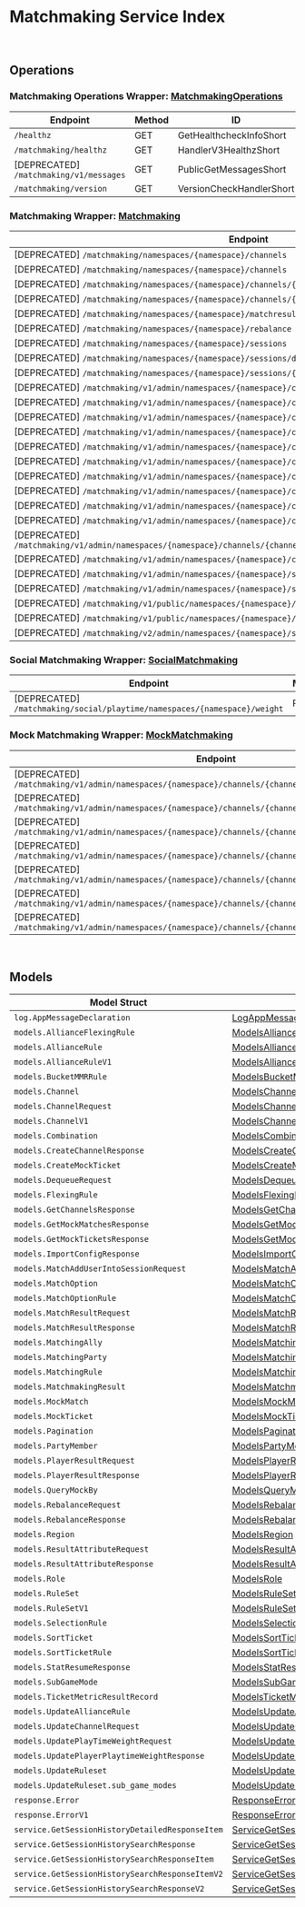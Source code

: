 # Matchmaking Service Index

&nbsp;

## Operations

### Matchmaking Operations Wrapper:  [MatchmakingOperations](../../services-api/pkg/service/matchmaking/matchmakingOperations.go)
| Endpoint | Method | ID | Class | Wrapper | Example |
|---|---|---|---|---|---|
| `/healthz` | GET | GetHealthcheckInfoShort | [GetHealthcheckInfoShort](../../matchmaking-sdk/pkg/matchmakingclient/matchmaking_operations/matchmaking_operations_client.go) | [GetHealthcheckInfoShort](../../services-api/pkg/service/matchmaking/matchmakingOperations.go) | [GetHealthcheckInfoShort](../../samples/cli/cmd/matchmaking/matchmakingOperations/getHealthcheckInfo.go) |
| `/matchmaking/healthz` | GET | HandlerV3HealthzShort | [HandlerV3HealthzShort](../../matchmaking-sdk/pkg/matchmakingclient/matchmaking_operations/matchmaking_operations_client.go) | [HandlerV3HealthzShort](../../services-api/pkg/service/matchmaking/matchmakingOperations.go) | [HandlerV3HealthzShort](../../samples/cli/cmd/matchmaking/matchmakingOperations/handlerV3Healthz.go) |
| [DEPRECATED] `/matchmaking/v1/messages` | GET | PublicGetMessagesShort | [PublicGetMessagesShort](../../matchmaking-sdk/pkg/matchmakingclient/matchmaking_operations/matchmaking_operations_client.go) | [PublicGetMessagesShort](../../services-api/pkg/service/matchmaking/matchmakingOperations.go) | [PublicGetMessagesShort](../../samples/cli/cmd/matchmaking/matchmakingOperations/publicGetMessages.go) |
| `/matchmaking/version` | GET | VersionCheckHandlerShort | [VersionCheckHandlerShort](../../matchmaking-sdk/pkg/matchmakingclient/matchmaking_operations/matchmaking_operations_client.go) | [VersionCheckHandlerShort](../../services-api/pkg/service/matchmaking/matchmakingOperations.go) | [VersionCheckHandlerShort](../../samples/cli/cmd/matchmaking/matchmakingOperations/versionCheckHandler.go) |

### Matchmaking Wrapper:  [Matchmaking](../../services-api/pkg/service/matchmaking/matchmaking.go)
| Endpoint | Method | ID | Class | Wrapper | Example |
|---|---|---|---|---|---|
| [DEPRECATED] `/matchmaking/namespaces/{namespace}/channels` | GET | GetAllChannelsHandlerShort | [GetAllChannelsHandlerShort](../../matchmaking-sdk/pkg/matchmakingclient/matchmaking/matchmaking_client.go) | [GetAllChannelsHandlerShort](../../services-api/pkg/service/matchmaking/matchmaking.go) | [GetAllChannelsHandlerShort](../../samples/cli/cmd/matchmaking/matchmaking/getAllChannelsHandler.go) |
| [DEPRECATED] `/matchmaking/namespaces/{namespace}/channels` | POST | CreateChannelHandlerShort | [CreateChannelHandlerShort](../../matchmaking-sdk/pkg/matchmakingclient/matchmaking/matchmaking_client.go) | [CreateChannelHandlerShort](../../services-api/pkg/service/matchmaking/matchmaking.go) | [CreateChannelHandlerShort](../../samples/cli/cmd/matchmaking/matchmaking/createChannelHandler.go) |
| [DEPRECATED] `/matchmaking/namespaces/{namespace}/channels/{channelName}/metrics` | GET | GetMatchPoolMetricShort | [GetMatchPoolMetricShort](../../matchmaking-sdk/pkg/matchmakingclient/matchmaking/matchmaking_client.go) | [GetMatchPoolMetricShort](../../services-api/pkg/service/matchmaking/matchmaking.go) | [GetMatchPoolMetricShort](../../samples/cli/cmd/matchmaking/matchmaking/getMatchPoolMetric.go) |
| [DEPRECATED] `/matchmaking/namespaces/{namespace}/channels/{channel}` | DELETE | DeleteChannelHandlerShort | [DeleteChannelHandlerShort](../../matchmaking-sdk/pkg/matchmakingclient/matchmaking/matchmaking_client.go) | [DeleteChannelHandlerShort](../../services-api/pkg/service/matchmaking/matchmaking.go) | [DeleteChannelHandlerShort](../../samples/cli/cmd/matchmaking/matchmaking/deleteChannelHandler.go) |
| [DEPRECATED] `/matchmaking/namespaces/{namespace}/matchresult` | POST | StoreMatchResultsShort | [StoreMatchResultsShort](../../matchmaking-sdk/pkg/matchmakingclient/matchmaking/matchmaking_client.go) | [StoreMatchResultsShort](../../services-api/pkg/service/matchmaking/matchmaking.go) | [StoreMatchResultsShort](../../samples/cli/cmd/matchmaking/matchmaking/storeMatchResults.go) |
| [DEPRECATED] `/matchmaking/namespaces/{namespace}/rebalance` | POST | RebalanceShort | [RebalanceShort](../../matchmaking-sdk/pkg/matchmakingclient/matchmaking/matchmaking_client.go) | [RebalanceShort](../../services-api/pkg/service/matchmaking/matchmaking.go) | [RebalanceShort](../../samples/cli/cmd/matchmaking/matchmaking/rebalance.go) |
| [DEPRECATED] `/matchmaking/namespaces/{namespace}/sessions` | POST | QueueSessionHandlerShort | [QueueSessionHandlerShort](../../matchmaking-sdk/pkg/matchmakingclient/matchmaking/matchmaking_client.go) | [QueueSessionHandlerShort](../../services-api/pkg/service/matchmaking/matchmaking.go) | [QueueSessionHandlerShort](../../samples/cli/cmd/matchmaking/matchmaking/queueSessionHandler.go) |
| [DEPRECATED] `/matchmaking/namespaces/{namespace}/sessions/dequeue` | POST | DequeueSessionHandlerShort | [DequeueSessionHandlerShort](../../matchmaking-sdk/pkg/matchmakingclient/matchmaking/matchmaking_client.go) | [DequeueSessionHandlerShort](../../services-api/pkg/service/matchmaking/matchmaking.go) | [DequeueSessionHandlerShort](../../samples/cli/cmd/matchmaking/matchmaking/dequeueSessionHandler.go) |
| [DEPRECATED] `/matchmaking/namespaces/{namespace}/sessions/{matchID}/status` | GET | QuerySessionHandlerShort | [QuerySessionHandlerShort](../../matchmaking-sdk/pkg/matchmakingclient/matchmaking/matchmaking_client.go) | [QuerySessionHandlerShort](../../services-api/pkg/service/matchmaking/matchmaking.go) | [QuerySessionHandlerShort](../../samples/cli/cmd/matchmaking/matchmaking/querySessionHandler.go) |
| [DEPRECATED] `/matchmaking/v1/admin/namespaces/{namespace}/channels/all/parties` | GET | GetAllPartyInAllChannelShort | [GetAllPartyInAllChannelShort](../../matchmaking-sdk/pkg/matchmakingclient/matchmaking/matchmaking_client.go) | [GetAllPartyInAllChannelShort](../../services-api/pkg/service/matchmaking/matchmaking.go) | [GetAllPartyInAllChannelShort](../../samples/cli/cmd/matchmaking/matchmaking/getAllPartyInAllChannel.go) |
| [DEPRECATED] `/matchmaking/v1/admin/namespaces/{namespace}/channels/all/sessions/bulk` | GET | BulkGetSessionsShort | [BulkGetSessionsShort](../../matchmaking-sdk/pkg/matchmakingclient/matchmaking/matchmaking_client.go) | [BulkGetSessionsShort](../../services-api/pkg/service/matchmaking/matchmaking.go) | [BulkGetSessionsShort](../../samples/cli/cmd/matchmaking/matchmaking/bulkGetSessions.go) |
| [DEPRECATED] `/matchmaking/v1/admin/namespaces/{namespace}/channels/export` | GET | ExportChannelsShort | [ExportChannelsShort](../../matchmaking-sdk/pkg/matchmakingclient/matchmaking/matchmaking_client.go) | [ExportChannelsShort](../../services-api/pkg/service/matchmaking/matchmaking.go) | [ExportChannelsShort](../../samples/cli/cmd/matchmaking/matchmaking/exportChannels.go) |
| [DEPRECATED] `/matchmaking/v1/admin/namespaces/{namespace}/channels/import` | POST | ImportChannelsShort | [ImportChannelsShort](../../matchmaking-sdk/pkg/matchmakingclient/matchmaking/matchmaking_client.go) | [ImportChannelsShort](../../services-api/pkg/service/matchmaking/matchmaking.go) | [ImportChannelsShort](../../samples/cli/cmd/matchmaking/matchmaking/importChannels.go) |
| [DEPRECATED] `/matchmaking/v1/admin/namespaces/{namespace}/channels/{channelName}` | GET | GetSingleMatchmakingChannelShort | [GetSingleMatchmakingChannelShort](../../matchmaking-sdk/pkg/matchmakingclient/matchmaking/matchmaking_client.go) | [GetSingleMatchmakingChannelShort](../../services-api/pkg/service/matchmaking/matchmaking.go) | [GetSingleMatchmakingChannelShort](../../samples/cli/cmd/matchmaking/matchmaking/getSingleMatchmakingChannel.go) |
| [DEPRECATED] `/matchmaking/v1/admin/namespaces/{namespace}/channels/{channelName}` | PATCH | UpdateMatchmakingChannelShort | [UpdateMatchmakingChannelShort](../../matchmaking-sdk/pkg/matchmakingclient/matchmaking/matchmaking_client.go) | [UpdateMatchmakingChannelShort](../../services-api/pkg/service/matchmaking/matchmaking.go) | [UpdateMatchmakingChannelShort](../../samples/cli/cmd/matchmaking/matchmaking/updateMatchmakingChannel.go) |
| [DEPRECATED] `/matchmaking/v1/admin/namespaces/{namespace}/channels/{channelName}/parties` | GET | GetAllPartyInChannelShort | [GetAllPartyInChannelShort](../../matchmaking-sdk/pkg/matchmakingclient/matchmaking/matchmaking_client.go) | [GetAllPartyInChannelShort](../../services-api/pkg/service/matchmaking/matchmaking.go) | [GetAllPartyInChannelShort](../../samples/cli/cmd/matchmaking/matchmaking/getAllPartyInChannel.go) |
| [DEPRECATED] `/matchmaking/v1/admin/namespaces/{namespace}/channels/{channelName}/sessions` | GET | GetAllSessionsInChannelShort | [GetAllSessionsInChannelShort](../../matchmaking-sdk/pkg/matchmakingclient/matchmaking/matchmaking_client.go) | [GetAllSessionsInChannelShort](../../services-api/pkg/service/matchmaking/matchmaking.go) | [GetAllSessionsInChannelShort](../../samples/cli/cmd/matchmaking/matchmaking/getAllSessionsInChannel.go) |
| [DEPRECATED] `/matchmaking/v1/admin/namespaces/{namespace}/channels/{channelName}/sessions/{matchID}` | POST | AddUserIntoSessionInChannelShort | [AddUserIntoSessionInChannelShort](../../matchmaking-sdk/pkg/matchmakingclient/matchmaking/matchmaking_client.go) | [AddUserIntoSessionInChannelShort](../../services-api/pkg/service/matchmaking/matchmaking.go) | [AddUserIntoSessionInChannelShort](../../samples/cli/cmd/matchmaking/matchmaking/addUserIntoSessionInChannel.go) |
| [DEPRECATED] `/matchmaking/v1/admin/namespaces/{namespace}/channels/{channelName}/sessions/{matchID}` | DELETE | DeleteSessionInChannelShort | [DeleteSessionInChannelShort](../../matchmaking-sdk/pkg/matchmakingclient/matchmaking/matchmaking_client.go) | [DeleteSessionInChannelShort](../../services-api/pkg/service/matchmaking/matchmaking.go) | [DeleteSessionInChannelShort](../../samples/cli/cmd/matchmaking/matchmaking/deleteSessionInChannel.go) |
| [DEPRECATED] `/matchmaking/v1/admin/namespaces/{namespace}/channels/{channelName}/sessions/{matchID}/users/{userID}` | DELETE | DeleteUserFromSessionInChannelShort | [DeleteUserFromSessionInChannelShort](../../matchmaking-sdk/pkg/matchmakingclient/matchmaking/matchmaking_client.go) | [DeleteUserFromSessionInChannelShort](../../services-api/pkg/service/matchmaking/matchmaking.go) | [DeleteUserFromSessionInChannelShort](../../samples/cli/cmd/matchmaking/matchmaking/deleteUserFromSessionInChannel.go) |
| [DEPRECATED] `/matchmaking/v1/admin/namespaces/{namespace}/channels/{channelName}/stats` | GET | GetStatDataShort | [GetStatDataShort](../../matchmaking-sdk/pkg/matchmakingclient/matchmaking/matchmaking_client.go) | [GetStatDataShort](../../services-api/pkg/service/matchmaking/matchmaking.go) | [GetStatDataShort](../../samples/cli/cmd/matchmaking/matchmaking/getStatData.go) |
| [DEPRECATED] `/matchmaking/v1/admin/namespaces/{namespace}/sessions/history/search` | GET | SearchSessionsShort | [SearchSessionsShort](../../matchmaking-sdk/pkg/matchmakingclient/matchmaking/matchmaking_client.go) | [SearchSessionsShort](../../services-api/pkg/service/matchmaking/matchmaking.go) | [SearchSessionsShort](../../samples/cli/cmd/matchmaking/matchmaking/searchSessions.go) |
| [DEPRECATED] `/matchmaking/v1/admin/namespaces/{namespace}/sessions/{matchID}/history/detailed` | GET | GetSessionHistoryDetailedShort | [GetSessionHistoryDetailedShort](../../matchmaking-sdk/pkg/matchmakingclient/matchmaking/matchmaking_client.go) | [GetSessionHistoryDetailedShort](../../services-api/pkg/service/matchmaking/matchmaking.go) | [GetSessionHistoryDetailedShort](../../samples/cli/cmd/matchmaking/matchmaking/getSessionHistoryDetailed.go) |
| [DEPRECATED] `/matchmaking/v1/public/namespaces/{namespace}/channels` | GET | PublicGetAllMatchmakingChannelShort | [PublicGetAllMatchmakingChannelShort](../../matchmaking-sdk/pkg/matchmakingclient/matchmaking/matchmaking_client.go) | [PublicGetAllMatchmakingChannelShort](../../services-api/pkg/service/matchmaking/matchmaking.go) | [PublicGetAllMatchmakingChannelShort](../../samples/cli/cmd/matchmaking/matchmaking/publicGetAllMatchmakingChannel.go) |
| [DEPRECATED] `/matchmaking/v1/public/namespaces/{namespace}/channels/{channelName}` | GET | PublicGetSingleMatchmakingChannelShort | [PublicGetSingleMatchmakingChannelShort](../../matchmaking-sdk/pkg/matchmakingclient/matchmaking/matchmaking_client.go) | [PublicGetSingleMatchmakingChannelShort](../../services-api/pkg/service/matchmaking/matchmaking.go) | [PublicGetSingleMatchmakingChannelShort](../../samples/cli/cmd/matchmaking/matchmaking/publicGetSingleMatchmakingChannel.go) |
| [DEPRECATED] `/matchmaking/v2/admin/namespaces/{namespace}/sessions/history/search` | GET | SearchSessionsV2Short | [SearchSessionsV2Short](../../matchmaking-sdk/pkg/matchmakingclient/matchmaking/matchmaking_client.go) | [SearchSessionsV2Short](../../services-api/pkg/service/matchmaking/matchmaking.go) | [SearchSessionsV2Short](../../samples/cli/cmd/matchmaking/matchmaking/searchSessionsV2.go) |

### Social Matchmaking Wrapper:  [SocialMatchmaking](../../services-api/pkg/service/matchmaking/socialMatchmaking.go)
| Endpoint | Method | ID | Class | Wrapper | Example |
|---|---|---|---|---|---|
| [DEPRECATED] `/matchmaking/social/playtime/namespaces/{namespace}/weight` | PATCH | UpdatePlayTimeWeightShort | [UpdatePlayTimeWeightShort](../../matchmaking-sdk/pkg/matchmakingclient/social_matchmaking/social_matchmaking_client.go) | [UpdatePlayTimeWeightShort](../../services-api/pkg/service/matchmaking/socialMatchmaking.go) | [UpdatePlayTimeWeightShort](../../samples/cli/cmd/matchmaking/socialMatchmaking/updatePlayTimeWeight.go) |

### Mock Matchmaking Wrapper:  [MockMatchmaking](../../services-api/pkg/service/matchmaking/mockMatchmaking.go)
| Endpoint | Method | ID | Class | Wrapper | Example |
|---|---|---|---|---|---|
| [DEPRECATED] `/matchmaking/v1/admin/namespaces/{namespace}/channels/{channelName}/mocks` | DELETE | CleanAllMocksShort | [CleanAllMocksShort](../../matchmaking-sdk/pkg/matchmakingclient/mock_matchmaking/mock_matchmaking_client.go) | [CleanAllMocksShort](../../services-api/pkg/service/matchmaking/mockMatchmaking.go) | [CleanAllMocksShort](../../samples/cli/cmd/matchmaking/mockMatchmaking/cleanAllMocks.go) |
| [DEPRECATED] `/matchmaking/v1/admin/namespaces/{namespace}/channels/{channelName}/mocks/matches` | GET | GetAllMockMatchesShort | [GetAllMockMatchesShort](../../matchmaking-sdk/pkg/matchmakingclient/mock_matchmaking/mock_matchmaking_client.go) | [GetAllMockMatchesShort](../../services-api/pkg/service/matchmaking/mockMatchmaking.go) | [GetAllMockMatchesShort](../../samples/cli/cmd/matchmaking/mockMatchmaking/getAllMockMatches.go) |
| [DEPRECATED] `/matchmaking/v1/admin/namespaces/{namespace}/channels/{channelName}/mocks/matches` | POST | GetMockMatchesByTimestampShort | [GetMockMatchesByTimestampShort](../../matchmaking-sdk/pkg/matchmakingclient/mock_matchmaking/mock_matchmaking_client.go) | [GetMockMatchesByTimestampShort](../../services-api/pkg/service/matchmaking/mockMatchmaking.go) | [GetMockMatchesByTimestampShort](../../samples/cli/cmd/matchmaking/mockMatchmaking/getMockMatchesByTimestamp.go) |
| [DEPRECATED] `/matchmaking/v1/admin/namespaces/{namespace}/channels/{channelName}/mocks/tickets` | GET | GetAllMockTicketsShort | [GetAllMockTicketsShort](../../matchmaking-sdk/pkg/matchmakingclient/mock_matchmaking/mock_matchmaking_client.go) | [GetAllMockTicketsShort](../../services-api/pkg/service/matchmaking/mockMatchmaking.go) | [GetAllMockTicketsShort](../../samples/cli/cmd/matchmaking/mockMatchmaking/getAllMockTickets.go) |
| [DEPRECATED] `/matchmaking/v1/admin/namespaces/{namespace}/channels/{channelName}/mocks/tickets` | POST | CreateMockTicketsShort | [CreateMockTicketsShort](../../matchmaking-sdk/pkg/matchmakingclient/mock_matchmaking/mock_matchmaking_client.go) | [CreateMockTicketsShort](../../services-api/pkg/service/matchmaking/mockMatchmaking.go) | [CreateMockTicketsShort](../../samples/cli/cmd/matchmaking/mockMatchmaking/createMockTickets.go) |
| [DEPRECATED] `/matchmaking/v1/admin/namespaces/{namespace}/channels/{channelName}/mocks/tickets/bulk` | POST | BulkCreateMockTicketsShort | [BulkCreateMockTicketsShort](../../matchmaking-sdk/pkg/matchmakingclient/mock_matchmaking/mock_matchmaking_client.go) | [BulkCreateMockTicketsShort](../../services-api/pkg/service/matchmaking/mockMatchmaking.go) | [BulkCreateMockTicketsShort](../../samples/cli/cmd/matchmaking/mockMatchmaking/bulkCreateMockTickets.go) |
| [DEPRECATED] `/matchmaking/v1/admin/namespaces/{namespace}/channels/{channelName}/mocks/tickets/query` | POST | GetMockTicketsByTimestampShort | [GetMockTicketsByTimestampShort](../../matchmaking-sdk/pkg/matchmakingclient/mock_matchmaking/mock_matchmaking_client.go) | [GetMockTicketsByTimestampShort](../../services-api/pkg/service/matchmaking/mockMatchmaking.go) | [GetMockTicketsByTimestampShort](../../samples/cli/cmd/matchmaking/mockMatchmaking/getMockTicketsByTimestamp.go) |


&nbsp;  

## Models

| Model Struct | Class |
|---|---|
| `log.AppMessageDeclaration` | [LogAppMessageDeclaration ](../../matchmaking-sdk/pkg/matchmakingclientmodels/log_app_message_declaration.go) |
| `models.AllianceFlexingRule` | [ModelsAllianceFlexingRule ](../../matchmaking-sdk/pkg/matchmakingclientmodels/models_alliance_flexing_rule.go) |
| `models.AllianceRule` | [ModelsAllianceRule ](../../matchmaking-sdk/pkg/matchmakingclientmodels/models_alliance_rule.go) |
| `models.AllianceRuleV1` | [ModelsAllianceRuleV1 ](../../matchmaking-sdk/pkg/matchmakingclientmodels/models_alliance_rule_v1.go) |
| `models.BucketMMRRule` | [ModelsBucketMMRRule ](../../matchmaking-sdk/pkg/matchmakingclientmodels/models_bucket_m_m_r_rule.go) |
| `models.Channel` | [ModelsChannel ](../../matchmaking-sdk/pkg/matchmakingclientmodels/models_channel.go) |
| `models.ChannelRequest` | [ModelsChannelRequest ](../../matchmaking-sdk/pkg/matchmakingclientmodels/models_channel_request.go) |
| `models.ChannelV1` | [ModelsChannelV1 ](../../matchmaking-sdk/pkg/matchmakingclientmodels/models_channel_v1.go) |
| `models.Combination` | [ModelsCombination ](../../matchmaking-sdk/pkg/matchmakingclientmodels/models_combination.go) |
| `models.CreateChannelResponse` | [ModelsCreateChannelResponse ](../../matchmaking-sdk/pkg/matchmakingclientmodels/models_create_channel_response.go) |
| `models.CreateMockTicket` | [ModelsCreateMockTicket ](../../matchmaking-sdk/pkg/matchmakingclientmodels/models_create_mock_ticket.go) |
| `models.DequeueRequest` | [ModelsDequeueRequest ](../../matchmaking-sdk/pkg/matchmakingclientmodels/models_dequeue_request.go) |
| `models.FlexingRule` | [ModelsFlexingRule ](../../matchmaking-sdk/pkg/matchmakingclientmodels/models_flexing_rule.go) |
| `models.GetChannelsResponse` | [ModelsGetChannelsResponse ](../../matchmaking-sdk/pkg/matchmakingclientmodels/models_get_channels_response.go) |
| `models.GetMockMatchesResponse` | [ModelsGetMockMatchesResponse ](../../matchmaking-sdk/pkg/matchmakingclientmodels/models_get_mock_matches_response.go) |
| `models.GetMockTicketsResponse` | [ModelsGetMockTicketsResponse ](../../matchmaking-sdk/pkg/matchmakingclientmodels/models_get_mock_tickets_response.go) |
| `models.ImportConfigResponse` | [ModelsImportConfigResponse ](../../matchmaking-sdk/pkg/matchmakingclientmodels/models_import_config_response.go) |
| `models.MatchAddUserIntoSessionRequest` | [ModelsMatchAddUserIntoSessionRequest ](../../matchmaking-sdk/pkg/matchmakingclientmodels/models_match_add_user_into_session_request.go) |
| `models.MatchOption` | [ModelsMatchOption ](../../matchmaking-sdk/pkg/matchmakingclientmodels/models_match_option.go) |
| `models.MatchOptionRule` | [ModelsMatchOptionRule ](../../matchmaking-sdk/pkg/matchmakingclientmodels/models_match_option_rule.go) |
| `models.MatchResultRequest` | [ModelsMatchResultRequest ](../../matchmaking-sdk/pkg/matchmakingclientmodels/models_match_result_request.go) |
| `models.MatchResultResponse` | [ModelsMatchResultResponse ](../../matchmaking-sdk/pkg/matchmakingclientmodels/models_match_result_response.go) |
| `models.MatchingAlly` | [ModelsMatchingAlly ](../../matchmaking-sdk/pkg/matchmakingclientmodels/models_matching_ally.go) |
| `models.MatchingParty` | [ModelsMatchingParty ](../../matchmaking-sdk/pkg/matchmakingclientmodels/models_matching_party.go) |
| `models.MatchingRule` | [ModelsMatchingRule ](../../matchmaking-sdk/pkg/matchmakingclientmodels/models_matching_rule.go) |
| `models.MatchmakingResult` | [ModelsMatchmakingResult ](../../matchmaking-sdk/pkg/matchmakingclientmodels/models_matchmaking_result.go) |
| `models.MockMatch` | [ModelsMockMatch ](../../matchmaking-sdk/pkg/matchmakingclientmodels/models_mock_match.go) |
| `models.MockTicket` | [ModelsMockTicket ](../../matchmaking-sdk/pkg/matchmakingclientmodels/models_mock_ticket.go) |
| `models.Pagination` | [ModelsPagination ](../../matchmaking-sdk/pkg/matchmakingclientmodels/models_pagination.go) |
| `models.PartyMember` | [ModelsPartyMember ](../../matchmaking-sdk/pkg/matchmakingclientmodels/models_party_member.go) |
| `models.PlayerResultRequest` | [ModelsPlayerResultRequest ](../../matchmaking-sdk/pkg/matchmakingclientmodels/models_player_result_request.go) |
| `models.PlayerResultResponse` | [ModelsPlayerResultResponse ](../../matchmaking-sdk/pkg/matchmakingclientmodels/models_player_result_response.go) |
| `models.QueryMockBy` | [ModelsQueryMockBy ](../../matchmaking-sdk/pkg/matchmakingclientmodels/models_query_mock_by.go) |
| `models.RebalanceRequest` | [ModelsRebalanceRequest ](../../matchmaking-sdk/pkg/matchmakingclientmodels/models_rebalance_request.go) |
| `models.RebalanceResponse` | [ModelsRebalanceResponse ](../../matchmaking-sdk/pkg/matchmakingclientmodels/models_rebalance_response.go) |
| `models.Region` | [ModelsRegion ](../../matchmaking-sdk/pkg/matchmakingclientmodels/models_region.go) |
| `models.ResultAttributeRequest` | [ModelsResultAttributeRequest ](../../matchmaking-sdk/pkg/matchmakingclientmodels/models_result_attribute_request.go) |
| `models.ResultAttributeResponse` | [ModelsResultAttributeResponse ](../../matchmaking-sdk/pkg/matchmakingclientmodels/models_result_attribute_response.go) |
| `models.Role` | [ModelsRole ](../../matchmaking-sdk/pkg/matchmakingclientmodels/models_role.go) |
| `models.RuleSet` | [ModelsRuleSet ](../../matchmaking-sdk/pkg/matchmakingclientmodels/models_rule_set.go) |
| `models.RuleSetV1` | [ModelsRuleSetV1 ](../../matchmaking-sdk/pkg/matchmakingclientmodels/models_rule_set_v1.go) |
| `models.SelectionRule` | [ModelsSelectionRule ](../../matchmaking-sdk/pkg/matchmakingclientmodels/models_selection_rule.go) |
| `models.SortTicket` | [ModelsSortTicket ](../../matchmaking-sdk/pkg/matchmakingclientmodels/models_sort_ticket.go) |
| `models.SortTicketRule` | [ModelsSortTicketRule ](../../matchmaking-sdk/pkg/matchmakingclientmodels/models_sort_ticket_rule.go) |
| `models.StatResumeResponse` | [ModelsStatResumeResponse ](../../matchmaking-sdk/pkg/matchmakingclientmodels/models_stat_resume_response.go) |
| `models.SubGameMode` | [ModelsSubGameMode ](../../matchmaking-sdk/pkg/matchmakingclientmodels/models_sub_game_mode.go) |
| `models.TicketMetricResultRecord` | [ModelsTicketMetricResultRecord ](../../matchmaking-sdk/pkg/matchmakingclientmodels/models_ticket_metric_result_record.go) |
| `models.UpdateAllianceRule` | [ModelsUpdateAllianceRule ](../../matchmaking-sdk/pkg/matchmakingclientmodels/models_update_alliance_rule.go) |
| `models.UpdateChannelRequest` | [ModelsUpdateChannelRequest ](../../matchmaking-sdk/pkg/matchmakingclientmodels/models_update_channel_request.go) |
| `models.UpdatePlayTimeWeightRequest` | [ModelsUpdatePlayTimeWeightRequest ](../../matchmaking-sdk/pkg/matchmakingclientmodels/models_update_play_time_weight_request.go) |
| `models.UpdatePlayerPlaytimeWeightResponse` | [ModelsUpdatePlayerPlaytimeWeightResponse ](../../matchmaking-sdk/pkg/matchmakingclientmodels/models_update_player_playtime_weight_response.go) |
| `models.UpdateRuleset` | [ModelsUpdateRuleset ](../../matchmaking-sdk/pkg/matchmakingclientmodels/models_update_ruleset.go) |
| `models.UpdateRuleset.sub_game_modes` | [ModelsUpdateRulesetSubGameModes ](../../matchmaking-sdk/pkg/matchmakingclientmodels/models_update_ruleset_sub_game_modes.go) |
| `response.Error` | [ResponseError ](../../matchmaking-sdk/pkg/matchmakingclientmodels/response_error.go) |
| `response.ErrorV1` | [ResponseErrorV1 ](../../matchmaking-sdk/pkg/matchmakingclientmodels/response_error_v1.go) |
| `service.GetSessionHistoryDetailedResponseItem` | [ServiceGetSessionHistoryDetailedResponseItem ](../../matchmaking-sdk/pkg/matchmakingclientmodels/service_get_session_history_detailed_response_item.go) |
| `service.GetSessionHistorySearchResponse` | [ServiceGetSessionHistorySearchResponse ](../../matchmaking-sdk/pkg/matchmakingclientmodels/service_get_session_history_search_response.go) |
| `service.GetSessionHistorySearchResponseItem` | [ServiceGetSessionHistorySearchResponseItem ](../../matchmaking-sdk/pkg/matchmakingclientmodels/service_get_session_history_search_response_item.go) |
| `service.GetSessionHistorySearchResponseItemV2` | [ServiceGetSessionHistorySearchResponseItemV2 ](../../matchmaking-sdk/pkg/matchmakingclientmodels/service_get_session_history_search_response_item_v2.go) |
| `service.GetSessionHistorySearchResponseV2` | [ServiceGetSessionHistorySearchResponseV2 ](../../matchmaking-sdk/pkg/matchmakingclientmodels/service_get_session_history_search_response_v2.go) |
